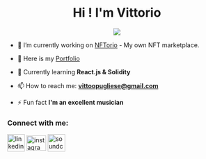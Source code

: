 <h1 align="center">Hi ! I'm Vittorio</h1>

<p align="center">
  <img src="https://readme-typing-svg.herokuapp.com/?color=c33BIF7&size=28&duration=6000&width=552&lines=Frontend+developer+from+Argentina">
</p>

- 🔭 I’m currently working on [NFTorio](https://vittoopugliese.github.io/NFTorio/) - My own NFT marketplace.

- 🤩 Here is my [Portfolio](https://vittoopugliese.github.io/portfolio/)

- 🌱 Currently learning **React.js & Solidity**

- 📫 How to reach me: **vittoopugliese@gmail.com**

- ⚡ Fun fact **I'm an excellent musician**

<h3 align="left">Connect with me:</h3>
<p align="left">
<a href="https://www.linkedin.com/in/vittoopugliese" target="_blank" ><img align="center" src="https://cdn-icons-png.flaticon.com/512/145/145807.png" alt="linkedin" height="40" width="40" /></a>
<a href="https://www.instagram.com/vittoopugliese/" target="_blank" ><img align="center" src="https://raw.githubusercontent.com/rahuldkjain/github-profile-readme-generator/master/src/images/icons/Social/instagram.svg" alt="instagram" height="35" width="45" /></a>
<a href="https://soundcloud.com/vittoopugliese" target="_blank" ><img align="center" src="https://cdn-icons-png.flaticon.com/512/145/145809.png" alt="soundcloud" height="40" width="40" /></a>
</p>

